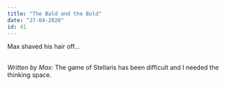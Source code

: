 ```yaml
---
title: "The Bald and the Bold"
date: "27-04-2020"
id: 41
---
```

Max shaved his hair off... <br><br>

*Written by Max:*
The game of Stellaris has been difficult and I needed the thinking space.